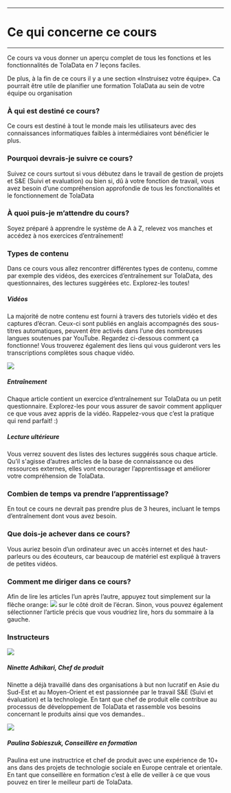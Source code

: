 
---
# Ce qui concerne ce cours
---

Ce cours va vous donner un aperçu complet de tous les fonctions et les fonctionnalités de TolaData en 7 leçons faciles.

De plus, à la fin de ce cours il y a une section «Instruisez votre équipe». Ca pourrait être utile de planifier une formation TolaData au sein de votre équipe ou organisation

### À qui est destiné ce cours?

Ce cours est destiné à tout le monde mais les utilisateurs avec des connaissances informatiques faibles à intermédiaires vont bénéficier le plus.

### Pourquoi devrais-je suivre ce cours?

Suivez ce cours surtout si vous débutez dans le travail de gestion de projets et S&E (Suivi et evaluation) ou bien si, dû à votre fonction de travail, vous avez besoin d’une compréhension approfondie de tous les fonctionalités et le fonctionnement de TolaData

### À quoi puis-je m’attendre du cours?

Soyez préparé à apprendre le système de A à Z, relevez vos manches et accédez à nos exercices d’entraînement!

### Types de contenu

Dans ce cours vous allez rencontrer différentes types de contenu, comme par exemple des vidéos, des exercices d’entraînement sur TolaData, des questionnaires, des lectures suggérées etc. Explorez-les toutes!

##### Vidéos

La majorité de notre contenu est fourni à travers des tutoriels vidéo et des captures d’écran. Ceux-ci sont publiés en anglais accompagnés des sous-titres automatiques, peuvent être activés dans l’une des nombreuses langues soutenues par YouTube. Regardez ci-dessous comment ça fonctionne! Vous trouverez également des liens qui vous guideront vers les transcriptions complètes sous chaque vidéo.

![](/assets_en/lang.gif)

##### Entraînement

Chaque article contient un exercice d’entraînement sur TolaData ou un petit questionnaire. Explorez-les pour vous assurer de savoir comment appliquer ce que vous avez appris de la vidéo. Rappelez-vous que c’est la pratique qui rend parfait! :\)

##### Lecture ultérieure

Vous verrez souvent des listes des lectures suggérés sous chaque article. Qu’il s'agisse d’autres articles de la base de connaissance ou des ressources externes, elles vont encourager l’apprentissage et améliorer votre compréhension de TolaData.

### Combien de temps va prendre l’apprentissage?

En tout ce cours ne devrait pas prendre plus de 3 heures, incluant le temps d’entraînement dont vous avez besoin.

### Que dois-je achever dans ce cours?

Vous auriez besoin d’un ordinateur avec un accès internet et des haut-parleurs ou des écouteurs, car beaucoup de matériel est expliqué à travers de petites vidéos.

### Comment me diriger dans ce cours?

Afin de lire les articles l’un après l’autre, appuyez tout simplement sur la flèche orange: ![](/assets_en/arrow.png) sur le côté droit de l’écran. Sinon, vous pouvez également sélectionner l’article précis que vous voudriez lire, hors du sommaire à la gauche.

### Instructeurs

![](/assets_en/ninette_kb.png)

##### Ninette Adhikari, Chef de produit

Ninette a déjà travaillé dans des organisations à but non lucratif en Asie du Sud-Est et au Moyen-Orient et est passionnée par le travail S&E (Suivi et évaluation) et la technologie. 
En tant que chef de produit elle contribue au processus de développement de TolaData et rassemble vos besoins concernant le produits ainsi que vos demandes.. 

![](/assets_en/paulina_kb.png)

##### Paulina Sobieszuk, Conseillère en formation

Paulina est une instructrice et chef de produit avec une expérience de 10+ ans dans des projets de technologie sociale en Europe centrale et orientale. En tant que conseillère en formation c’est à elle de veiller à ce que vous pouvez en tirer le meilleur parti de TolaData.

